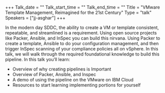 +++
Talk_date = ""
Talk_start_time = ""
Talk_end_time = ""
Title = "VMware Template Management, Reimagined for the 21st Century"
Type = "talk"
Speakers = ["jj-asghar"]
+++

In the modern day SDDC, the ability to create a VM or template consistent, repeatable, and streamlined is a requirement. Using open source projects like Packer, Ansible, and InSpec you can build this nirvana. Using Packer to create a template, Ansible to do your configuration management, and then trigger InSpec scanning of your compliance policies all on vSphere. In this talk, we will walk through the required foundational knowledge to build this pipeline. In this talk you’ll learn:

* Overview of why creating pipelines is Important
* Overview of Packer, Ansible, and Inspec
* A demo of using the pipeline on the VMware on IBM Cloud
* Resources to start learning implementing portions for yourself